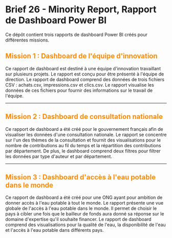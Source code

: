 # Brief 26 - Minority Report, Rapport de Dashboard Power BI

<p>Ce dépôt contient trois rapports de dashboard Power BI créés pour différentes missions.</p>

## <span style="color: #FF8C00">Mission 1 : Dashboard de l'équipe d'innovation</span>

Ce rapport de dashboard est destiné à une équipe d'innovation travaillant sur plusieurs projets. Le rapport est conçu pour être présenté à l'équipe de direction. Le rapport de dashboard comprend des données de trois fichiers CSV : achats.csv, impressions.csv et clics.csv. Le rapport visualise les données de ces fichiers pour fournir des informations sur le travail de l'équipe.

<hr>

## <span style="color: #FF8C00">Mission 2 : Dashboard de consultation nationale</span>

Ce rapport de dashboard a été créé pour le gouvernement français afin de visualiser les données d'une consultation nationale. Le rapport se concentre sur l'un des thèmes de la consultation et fournit des visualisations pour le nombre de contributions au fil du temps et la répartition des contributions par département. De plus, le dashboard comprend deux filtres pour filtrer les données par type d'auteur et par département.

<hr>

## <span style="color: #FF8C00">Mission 3 : Dashboard d'accès à l'eau potable dans le monde</span>

Ce rapport de dashboard a été créé pour une ONG ayant pour ambition de donner accès à l'eau potable à tout le monde. Le rapport présente une vue globale de l'accès à l'eau potable dans le monde. Il permet de choisir le pays à cibler une fois que le bailleur de fonds aura donné sa réponse sur le domaine d'expertise qu'il souhaite financer. Le rapport de dashboard comprend des visualisations pour la qualité de l'eau, la disponibilité de l'eau et l'accès à l'eau potable dans différents pays.